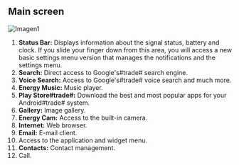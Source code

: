 ## Main screen

![Imagen1](http://static.energysistem.com/images/manuals/42178/542bb0e22e4e0.jpg)

1. **Status Bar:** Displays information about the signal status, battery and clock. If you slide your finger down from this area, you will access a new basic settings menu version that manages the notifications and the settings menu.
2. **Search:** Direct access to Google's#trade# search engine.
3. **Voice Search:** Access to Google's#trade# voice search and much more.
4. **Energy Music:** Music player.
5. **Play Store#trade#:** Download the best and most popular apps for your Android#trade# system.
6. **Gallery:** Image gallery.
7. **Energy Cam:** Access to the built-in camera.
8. **Internet:** Web browser.
9. **Email:** E-mail client.
10. Access to the application and widget menu.
11. **Contacts:** Contact management.
12. Call.
